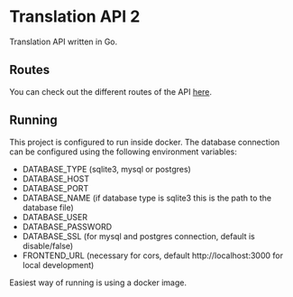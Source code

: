 # Translation API 2

Translation API written in Go.

## Routes

You can check out the different routes of the API [here](ROUTES.md).

## Running

This project is configured to run inside docker. The database connection can be configured using the following environment variables:
* DATABASE_TYPE (sqlite3, mysql or postgres)
* DATABASE_HOST
* DATABASE_PORT
* DATABASE_NAME (if database type is sqlite3 this is the path to the database file)
* DATABASE_USER
* DATABASE_PASSWORD
* DATABASE_SSL (for mysql and postgres connection, default is disable/false)
* FRONTEND_URL (necessary for cors, default http://localhost:3000 for local development)

Easiest way of running is using a docker image.